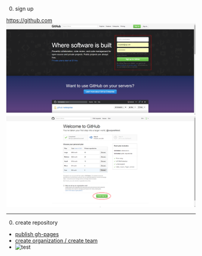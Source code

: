0. sign up

<https://github.com>
![set_account](img/set_account.png "set_account")
![choose_plan](img/choose_plan.png "choose_plan")

***

0. create repository
* [publish gh-pages](http://blog.csdn.net/renfufei/article/details/37725057/)
* [create organization / create team](http://joshuasabrina.iteye.com/blog/1816597)
* ![test](file:///D:/map.bmp)
